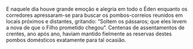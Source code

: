 ﻿E naquele dia houve grande emoção e alegria em todo o Éden enquanto os corredores apressaram-se para buscar os pombos-correios reunidos em locais próximos e distantes, gritando: “Soltem os pássaros; que eles levem a nova de que o Filho prometido chegou”. Centenas de assentamentos de crentes, ano após ano, haviam mantido fielmente as reservas destes pombos domésticos exatamente para tal ocasião.